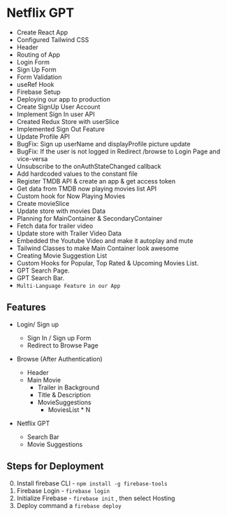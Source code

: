 # Netflix GPT

- Create React App
- Configured Tailwind CSS
- Header
- Routing of App
- Login Form
- Sign Up Form
- Form Validation
- useRef Hook
- Firebase Setup
- Deploying our app to production
- Create SignUp User Account
- Implement Sign In user API
- Created Redux Store with userSlice
- Implemented Sign Out Feature
- Update Profile API
- BugFix: Sign up userName and displayProfile picture update
- BugFix: If the user is not logged in Redirect /browse to Login Page and vice-versa
- Unsubscribe to the onAuthStateChanged callback
- Add hardcoded values to the constant file
- Register TMDB API & create an app & get access token
- Get data from TMDB now playing movies list API
- Custom hook for Now Playing Movies
- Create movieSlice
- Update store with movies Data
- Planning for MainContainer & SecondaryContainer
- Fetch data for trailer video
- Update store with Trailer Video Data
- Embedded the Youtube Video and make it autoplay and mute
- Tailwind Classes to make Main Container look awesome
- Creating Movie Suggestion List
- Custom Hooks for Popular, Top Rated & Upcoming Movies List.
- GPT Search Page.
- GPT Search Bar.
- `Multi-Language Feature in our App`

## Features

- Login/ Sign up
  - Sign In / Sign up Form
  - Redirect to Browse Page
- Browse (After Authentication)

  - Header
  - Main Movie
    - Trailer in Background
    - Title & Description
    - MovieSuggestions
      - MoviesList \* N

- Netflix GPT
  - Search Bar
  - Movie Suggestions

## Steps for Deployment

0. Install firebase CLI - `npm install -g firebase-tools`
1. Firebase Login - `firebase login`
2. Initialize Firebase - `firebase init` , then select Hosting
3. Deploy command a `firebase deploy`
